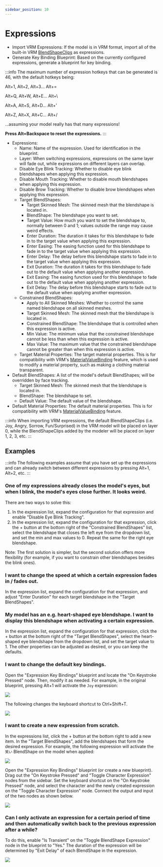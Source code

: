 ```yaml
---
sidebar_position: 10
---
```



# Expressions

* Import VRM Expressions: If the model is in VRM format, import all of the built-in VRM [BlendShapeClips](https://vrm.dev/en/univrm/blendshape/univrm\_blendshape.html) as expressions.
* Generate Key Binding Blueprint: Based on the currently configured expressions, generate a blueprint for key binding.

:::info
The maximum number of expression hotkeys that can be generated is 46, with the default hotkeys being:

Alt+1, Alt+2, Alt+3... Alt+=

Alt+Q, Alt+W, Alt+E... Alt+\\

Alt+A, Alt+S, Alt+D... Alt+'

Alt+Z, Alt+X, Alt+C... Alt+/

...assuming your model really has that many expressions!

**Press Alt+Backspace to reset the expressions.**
:::

* Expressions:
  * Name: Name of the expression. Used for identification in the blueprint.
  * Layer: When switching expressions, expressions on the same layer will fade out, while expressions on different layers can overlap.
  * Disable Eye Blink Tracking: Whether to disable eye blink blendshapes when applying this expression.
  * Disable Mouth Tracking: Whether to disable mouth blendshapes when applying this expression.
  * Disable Brow Tracking: Whether to disable brow blendshapes when applying this expression.
  * Target BlendShapes:
    * Target Skinned Mesh: The skinned mesh that the blendshape is located in.
    * BlendShape: The blendshape you want to set.
    * Target Value: How much you want to set the blendshape to, normally between 0 and 1; values outside the range may cause weird effects.
    * Enter Duration: The duration it takes for this blendshape to fade in to the target value when applying this expression.
    * Enter Easing: The easing function used for this blendshape to fade in to the target value when applying this expression.
    * Enter Delay: The delay before this blendshape starts to fade in to the target value when applying this expression.
    * Exit Duration: The duration it takes for this blendshape to fade out to the default value when applying another expression.
    * Exit Easing: The easing function used for this blendshape to fade out to the default value when applying another expression.
    * Exit Delay: The delay before this blendshape starts to fade out to the default value when applying another expression.
  * Constrained BlendShapes:
    * Apply to All Skinned Meshes: Whether to control the same named blendshape on all skinned meshes.
    * Target Skinned Mesh: The skinned mesh that the blendshape is located in.
    * Constrained BlendShape: The blendshape that is controlled when this expression is active.
    * Min Value: The minimum value that the constrained blendshape cannot be less than when this expression is active.
    * Max Value: The maximum value that the constrained blendshape cannot be greater than when this expression is active.
  * Target Material Properties: The target material properties. This is for compatibility with VRM's [MaterialValueBinding](https://vrm.dev/en/univrm/blendshape/univrm\_blendshape.html#id3) feature, which is used to modify a material property, such as making a clothing material transparent.
* Default BlendShapes: A list of the model's default BlendShapes; will be overridden by face tracking.
  * Target Skinned Mesh: The skinned mesh that the blendshape is located in.
  * BlendShape: The blendshape to set.
  * Default Value: The default value of the blendshape.
* Default Material Properties: The default material properties. This is for compatibility with VRM's [MaterialValueBinding](https://vrm.dev/en/univrm/blendshape/univrm\_blendshape.html#id3) feature.

:::info
When importing VRM expressions, the default BlendShapeClips (i.e. Joy, Angry, Sorrow, Fun/Surprised) in the VRM model will be placed on layer 0, while the BlendShapeClips added by the modeler will be placed on layer 1, 2, 3, etc.
:::

## Examples

:::info
The following examples assume that you have set up the expressions and can already switch between different expressions by pressing Alt+1, Alt+2, etc.
:::

### One of my expressions already closes the model's eyes, but when I blink, the model's eyes close further. It looks weird.

There are two ways to solve this:

1. In the expression list, expand the configuration for that expression and enable "Disable Eye Blink Tracking".
2. In the expression list, expand the configuration for that expression, click the + button at the bottom right of the "Constrained BlendShapes" list, select the blendshape that closes the left eye from the dropdown list, and set the min and max values to 0. Repeat the same for the right eye blendshape.

Note: The first solution is simpler, but the second solution offers more flexibility (for example, if you want to constrain other blendshapes besides the blink ones).

### I want to change the speed at which a certain expression fades in / fades out.

In the expression list, expand the configuration for that expression, and adjust "Enter Duration" for each target blendshape in the "Target BlendShapes".

### My model has an e.g. heart-shaped eye blendshape. I want to display this blendshape when activating a certain expression.

In the expression list, expand the configuration for that expression, click the + button at the bottom right of the "Target BlendShapes", select the heart-shaped eye blendshape from the dropdown list, and set the target value to 1. The other properties can be adjusted as desired, or you can keep the defaults.

### I want to change the default key bindings.

Open the "Expression Key Bindings" blueprint and locate the "On Keystroke Pressed" node. Then, modify it as needed. For example, in the original blueprint, pressing Alt+1 will activate the `Joy` expression:

![](pathname:///doc-img/en-expression-1.webp)

The following changes the keyboard shortcut to Ctrl+Shift+T.

![](pathname:///doc-img/en-expression-2.webp)

### I want to create a new expression from scratch.

In the expressions list, click the + button at the bottom right to add a new item. In the "Target BlendShapes", add the blendshapes that form the desired expression. For example, the following expression will activate the `笑い` BlendShape on the model when applied:

![](pathname:///doc-img/en-expression-3.webp)

Open the "Expression Key Bindings" blueprint (or create a new blueprint). Drag out the "On Keystroke Pressed" and "Toggle Character Expression" nodes from the sidebar. Set the keyboard shortcut on the "On Keystroke Pressed" node, and select the character and the newly created expression on the "Toggle Character Expression" node. Connect the output and input of the two nodes as shown below.

![](pathname:///doc-img/en-expression-4.webp)

### Can I only activate an expression for a certain period of time and then automatically switch back to the previous expression after a while?

To do this, enable "Is Transient" on the "Toggle BlendShape Expression" node in the blueprint to "Yes." The duration of the expression will be determined by "Exit Delay" of each BlendShape in the expression.

![](pathname:///doc-img/en-expression-5.webp)

